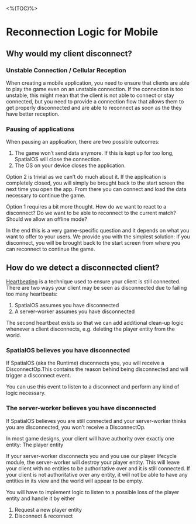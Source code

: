 <%(TOC)%>

# Reconnection Logic for Mobile

## Why would my client disconnect?

### Unstable Connection / Cellular Reception

When creating a mobile application, you need to ensure that clients are able to play the game even on an unstable connection. If the connection is too unstable, this might mean that the client is not able to connect or stay connected, but you need to provide a connection flow that allows them to get properly disconnected and are able to reconnect as soon as the they have better reception.

### Pausing of applications

When pausing an application, there are two possible outcomes:

1. The game won’t send data anymore. If this is kept up for too long, SpatialOS will close the connection.
2. The OS on your device closes the application.

Option 2 is trivial as we can’t do much about it. If the application is completely closed, you will simply be brought back to the start screen the next time you open the app. From there you can connect and load the data necessary to continue the game.  


Option 1 requires a bit more thought. How do we want to react to a disconnect? Do we want to be able to reconnect to the current match? Should we allow an offline mode?

In the end this is a very game-specific question and it depends on what you want to offer to your users. We provide you with the simplest solution: If you disconnect, you will be brought back to the start screen from where you can reconnect to continue the game.

## How do we detect a disconnected client?

[Heartbeating](https://docs.improbable.io/unity/alpha/modules/player-lifecycle/heartbeating) is a technique used to ensure your client is still connected. There are two ways your client may be seen as disconnected due to failing too many heartbeats:

1. SpatialOS assumes you have disconnected
2. A server-worker assumes you have disconnected

The second heartbeat exists so that we can add additional clean-up logic whenever a client disconnects, e.g. deleting the player entity from the world.  

### SpatialOS believes you have disconnected

If SpatialOS (aka the Runtime) disconnects you, you will receive a DisconnectOp.This contains the reason behind being disconnected and will trigger a disconnect event.

You can use this event to listen to a disconnect and perform any kind of logic necessary.

### The server-worker believes you have disconnected

If SpatialOS believes you are still connected and your server-worker thinks you are disconnected, you won’t receive a DisconnectOp.

In most game designs, your client will have authority over exactly one entity: The player entity

If your server-worker disconnects you and you use our player lifecycle module, the server-worker will destroy your player entity. This will leave your client with no entities to be authoritative over and it is still connected. If your client is not authoritative over any entity, it will not be able to have any entities in its view and the world will appear to be empty.

You will have to implement logic to listen to a possible loss of the player entity and handle it by either

1. Request a new player entity
2. Disconnect & reconnect
